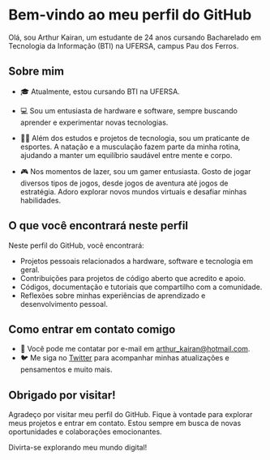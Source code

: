 # Bem-vindo ao meu perfil do GitHub

Olá, sou Arthur Kairan, um estudante de 24 anos cursando Bacharelado em Tecnologia da Informação (BTI) na UFERSA, campus Pau dos Ferros. 

## Sobre mim

- 🎓 Atualmente, estou cursando BTI na UFERSA.

- 💻 Sou um entusiasta de hardware e software, sempre buscando aprender e experimentar novas tecnologias.

- 🏊‍♂️ Além dos estudos e projetos de tecnologia, sou um praticante de esportes. A natação e a musculação fazem parte da minha rotina, ajudando a manter um equilíbrio saudável entre mente e corpo.

- 🎮 Nos momentos de lazer, sou um gamer entusiasta. Gosto de jogar diversos tipos de jogos, desde jogos de aventura até jogos de estratégia. Adoro explorar novos mundos virtuais e desafiar minhas habilidades.

## O que você encontrará neste perfil

Neste perfil do GitHub, você encontrará:

- Projetos pessoais relacionados a hardware, software e tecnologia em geral.
- Contribuições para projetos de código aberto que acredito e apoio.
- Códigos, documentação e tutoriais que compartilho com a comunidade.
- Reflexões sobre minhas experiências de aprendizado e desenvolvimento pessoal.

## Como entrar em contato comigo

- 📧 Você pode me contatar por e-mail em [arthur_kairan@hotmail.com](arthurkairan@gmail.com).
- 🐦 Me siga no [Twitter](https://twitter.com/KairanArthur) para acompanhar minhas atualizações e pensamentos e muito mais.

## Obrigado por visitar!

Agradeço por visitar meu perfil do GitHub. Fique à vontade para explorar meus projetos e entrar em contato. Estou sempre em busca de novas oportunidades e colaborações emocionantes.

Divirta-se explorando meu mundo digital!

